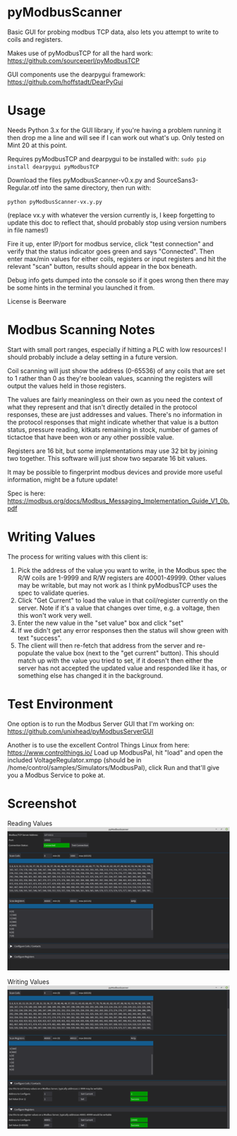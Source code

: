 # pyModbusScanner
Basic GUI for probing modbus TCP data, also lets you attempt to write to coils and registers.

Makes use of pyModbusTCP for all the hard work: https://github.com/sourceperl/pyModbusTCP

GUI components use the dearpygui framework: https://github.com/hoffstadt/DearPyGui

# Usage
Needs Python 3.x for the GUI library, if you're having a problem running it then drop me a line and will see if I can work out what's up. Only tested on Mint 20 at this point. 

Requires pyModbusTCP and dearpygui to be installed with: 
`sudo pip install dearpygui pyModbusTCP`

Download the files pyModbusScanner-v0.x.py and SourceSans3-Regular.otf into the same directory, then run with:

`python pyModbusScanner-vx.y.py`

(replace vx.y with whatever the version currently is, I keep forgetting to update this doc to reflect that, should probably stop using version numbers in file names!)

Fire it up, enter IP/port for modbus service, click "test connection" and verify that the status indicator goes green and says "Connected". 
Then enter max/min values for either coils, registers or input registers and hit the relevant "scan" button, results should appear in the box beneath. 

Debug info gets dumped into the console so if it goes wrong then there may be some hints in the terminal you launched it from. 

License is Beerware

# Modbus Scanning Notes
Start with small port ranges, especially if hitting a PLC with low resources! I should probably include a delay setting in a future version.

Coil scanning will just show the address (0-65536) of any coils that are set to 1 rather than 0 as they're boolean values, scanning the registers will output the values held in those registers. 

The values are fairly meaningless on their own as you need the context of what they represent and that isn't directly detailed in the protocol responses, these  are just addresses and values. There's no information in the protocol responses that might indicate whether that value is a button status, pressure reading, kitkats remaining in stock, number of games of tictactoe that have been won or any other possible value.

Registers are 16 bit, but some implementations may use 32 bit by joining two together. This software will just show two separate 16 bit values. 

It may be possible to fingerprint modbus devices and provide more useful information, might be a future update!

Spec is here: https://modbus.org/docs/Modbus_Messaging_Implementation_Guide_V1_0b.pdf

# Writing Values
The process for writing values with this client is:
1. Pick the address of the value you want to write, in the Modbus spec the R/W coils are 1-9999 and R/W registers are 40001-49999. Other values may be writable, but may not work as I think pyModbusTCP uses the spec to validate queries.
2. Click "Get Current" to load the value in that coil/register currently on the server. Note if it's a value that changes over time, e.g. a voltage, then this won't work very well.
3. Enter the new value in the "set value" box and click "set"
4. If we didn't get any error responses then the status will show green with text "success".
5. The client will then re-fetch that address from the server and re-populate the value box (next to the "get current" button). This should match up with the value you tried to set, if it doesn't then either the server has not accepted the updated value and responded like it has, or something else has changed it in the background.


# Test Environment
One option is to run the Modbus Server GUI that I'm working on: https://github.com/unixhead/pyModbusServerGUI

Another is to use the excellent Control Things Linux from here: https://www.controlthings.io/
Load up ModbusPal, hit "load" and open the included VoltageRegulator.xmpp (should be in /home/control/samples/Simulators/ModbusPal), click Run and that'll give you a Modbus Service to poke at. 


# Screenshot
Reading Values
![Screenshot Reading Values](https://raw.githubusercontent.com/unixhead/pyModbusScanner/main/ss3.png)

Writing Values
![Screenshot Writing Values](https://raw.githubusercontent.com/unixhead/pyModbusScanner/main/ss4.png)
